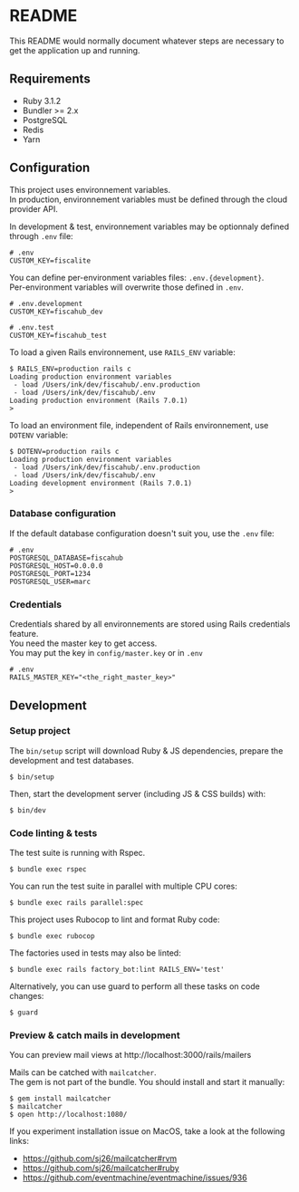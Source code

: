 # README

This README would normally document whatever steps are necessary to get the application up and running.

## Requirements

* Ruby 3.1.2
* Bundler >= 2.x
* PostgreSQL
* Redis
* Yarn

## Configuration

This project uses environnement variables.  
In production, environnement variables must be defined through the cloud provider API.

In development & test, environnement variables may be optionnaly defined through `.env` file:

```
# .env
CUSTOM_KEY=fiscalite
```

You can define per-environment variables files: `.env.{development}`.  
Per-environment variables will overwrite those defined in `.env`.

```
# .env.development
CUSTOM_KEY=fiscahub_dev
```
```
# .env.test
CUSTOM_KEY=fiscahub_test
```

To load a given Rails environnement, use `RAILS_ENV` variable:

```shell
$ RAILS_ENV=production rails c
Loading production environment variables
 - load /Users/ink/dev/fiscahub/.env.production
 - load /Users/ink/dev/fiscahub/.env
Loading production environment (Rails 7.0.1)
>
```

To load an environment file, independent of Rails environnement, use `DOTENV` variable:

```shell
$ DOTENV=production rails c
Loading production environment variables
 - load /Users/ink/dev/fiscahub/.env.production
 - load /Users/ink/dev/fiscahub/.env
Loading development environment (Rails 7.0.1)
>
```

### Database configuration

If the default database configuration doesn't suit you, use the `.env` file:

```
# .env
POSTGRESQL_DATABASE=fiscahub
POSTGRESQL_HOST=0.0.0.0
POSTGRESQL_PORT=1234
POSTGRESQL_USER=marc
```

### Credentials

Credentials shared by all environnements are stored using Rails credentials feature.  
You need the master key to get access.  
You may put the key in `config/master.key` or in `.env`

```
# .env
RAILS_MASTER_KEY="<the_right_master_key>"
```

## Development

### Setup project

The `bin/setup` script will download Ruby & JS dependencies, prepare the development and test databases.

```shell
$ bin/setup
```

Then, start the development server (including JS & CSS builds) with:

```shell
$ bin/dev
```

### Code linting & tests

The test suite is running with Rspec.

```shell
$ bundle exec rspec
```

You can run the test suite in parallel with multiple CPU cores:

```shell
$ bundle exec rails parallel:spec
```

This project uses Rubocop to lint and format Ruby code:

```shell
$ bundle exec rubocop
```

The factories used in tests may also be linted:

```shell
$ bundle exec rails factory_bot:lint RAILS_ENV='test'
```

Alternatively, you can use guard to perform all these tasks on code changes:

```shell
$ guard
```

### Preview & catch mails in development

You can preview mail views at http://localhost:3000/rails/mailers

Mails can be catched with `mailcatcher`.  
The gem is not part of the bundle.
You should install and start it manually:

```shell
$ gem install mailcatcher
$ mailcatcher
$ open http://localhost:1080/
```

If you experiment installation issue on MacOS,
take a look at the following links:
* https://github.com/sj26/mailcatcher#rvm
* https://github.com/sj26/mailcatcher#ruby
* https://github.com/eventmachine/eventmachine/issues/936
